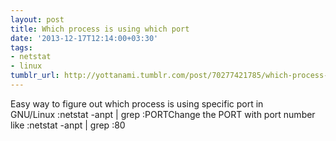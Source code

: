 ```yaml
---
layout: post
title: Which process is using which port
date: '2013-12-17T12:14:00+03:30'
tags:
- netstat
- linux
tumblr_url: http://yottanami.tumblr.com/post/70277421785/which-process-is-using-which-port
---
```

Easy way to figure out which process is using specific port in GNU/Linux :netstat -anpt | grep :PORTChange the PORT with port number like :netstat -anpt | grep :80
